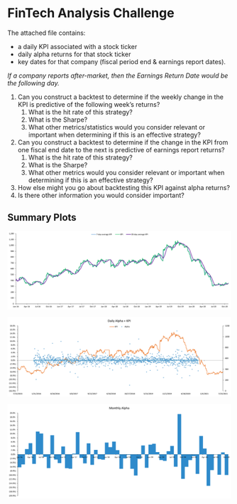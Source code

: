 # FinTech Analysis Challenge

The attached file contains: 
-	a daily KPI associated with a stock ticker
-	daily alpha returns for that stock ticker
-	key dates for that company (fiscal period end & earnings report dates). 

*If a company reports after-market, then the Earnings Return Date would be the following day.*

1.	Can you construct a backtest to determine if the weekly change in the KPI is predictive of the following week’s returns? 
	1.	What is the hit rate of this strategy? 
	2.	What is the Sharpe? 
	3.	What other metrics/statistics would you consider relevant or important when determining if this is an effective strategy?
2.	Can you construct a backtest to determine if the change in the KPI from one fiscal end date to the next is predictive of earnings report returns? 
	1.	What is the hit rate of this strategy? 
	2.	What is the Sharpe? 
	3.	What other metrics would you consider relevant or important when determining if this is an effective strategy?
3.	How else might you go about backtesting this KPI against alpha returns? 
4.	Is there other information you would consider important?


## Summary Plots

![](imgs/kpi_vs_time.png)

![](imgs/alpha_vs_time.png)

![](imgs/monthly_alpha.png)



